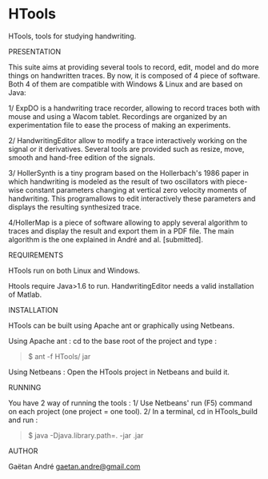 HTools
======

HTools, tools for studying handwriting.



PRESENTATION

This suite aims at providing several tools to record, edit, 
model and do more things on handwritten traces. By now, it is 
composed of 4 piece of software. Both 4 of them are compatible 
with Windows & Linux and are based on Java:

1/ ExpDO is a handwriting trace recorder, allowing to record 
traces both with mouse and using a Wacom tablet. Recordings 
are organized by an experimentation file to ease the process of 
making an experiments.

2/ HandwritingEditor allow to modify a trace interactively working 
on the signal or it derivatives. Several tools are provided such as 
resize, move, smooth and hand-free edition of the signals.

3/ HollerSynth is a tiny program based on the Hollerbach's 1986 paper 
in which handwriting is modeled as the result of two oscillators with piece-wise 
constant parameters changing at vertical zero velocity moments of handwriting. 
This programallows to edit interactively these parameters and displays 
the resulting synthesized trace.

4/HollerMap is a piece of software allowing to apply several algorithm
 to traces and display the result and export them in a PDF file. The 
main algorithm is the one explained in André and al. [submitted].



REQUIREMENTS

HTools run on both Linux and Windows.

Htools require Java>1.6 to run. HandwritingEditor needs a valid 
installation of Matlab.



INSTALLATION

HTools can be built using Apache ant or graphically using Netbeans.  

Using Apache ant : 
cd to the base root of the project and type :
>$ ant -f HTools/ jar

Using Netbeans :
 Open the HTools project in Netbeans and build it.



RUNNING 

You have 2 way of running the tools :
1/ Use Netbeans' run (F5) command on each project (one project = one tool).
2/ In a terminal, cd in HTools_build  and run :

>$ java -Djava.library.path=. -jar <The program>.jar



AUTHOR

Gaëtan André <gaetan.andre@gmail.com>
